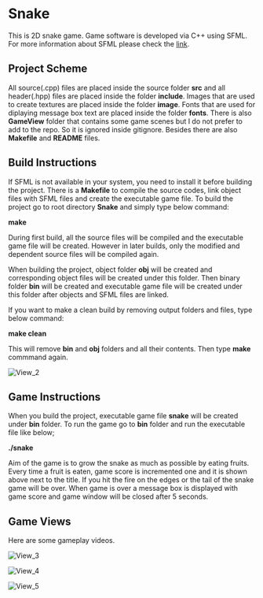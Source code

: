 # Snake

This is 2D snake game. Game software is developed via C++ using SFML. For more information about SFML please check the [link](https://www.sfml-dev.org/).


## Project Scheme

All source(.cpp) files are placed inside the source folder **src** and all header(.hpp) files are placed inside the folder **include**. Images that are used to create textures are placed inside the folder **image**. Fonts that are used for diplaying message box text are placed inside the folder **fonts**. There is also **GameView** folder that contains some game scenes but I do not prefer to add to the repo. So it is ignored inside gitignore. Besides there are also **Makefile** and **README** files.


## Build Instructions

If SFML is not available in your system, you need to install it before building the project. There is a **Makefile** to compile the source codes, link object files with SFML files and create the executable game file. To build the project go to root directory **Snake** and simply type below command:

**make**

During first build, all the source files will be compiled and the executable game file will be created. However in later builds, only the modified and dependent source files will be compiled again.

When building the project, object folder **obj** will be created and corresponding object files will be created under this folder. Then binary folder **bin** will be created and executable game file will be created under this folder after objects and SFML files are linked.

If you want to make a clean build by removing output folders and files, type below command:

**make clean**

This will remove **bin** and **obj** folders and all their contents. Then type **make** commmand again.

![View_2](https://user-images.githubusercontent.com/34675907/133378518-7eb3a1a0-667c-4571-bca9-60444c988162.png)


## Game Instructions

When you build the project, executable game file **snake** will be created under **bin** folder. To run the game go to **bin** folder and run the executable file like below;

**./snake**

Aim of the game is to grow the snake as much as possible by eating fruits. Every time a fruit is eaten, game score is incremented one and it is shown above next to the title. If you hit the fire on the edges or the tail of the snake game will be over. When game is over a message box is displayed with game score and game window will be closed after 5 seconds.


## Game Views

Here are some gameplay videos.

![View_3](https://github.com/onurazbar/Snake/blob/main/GameView/GamePlay_1.gif)

![View_4](https://github.com/onurazbar/Snake/blob/main/GameView/GamePlay_2.gif)

![View_5](https://github.com/onurazbar/Snake/blob/main/GameView/GamePlay_3.gif)

